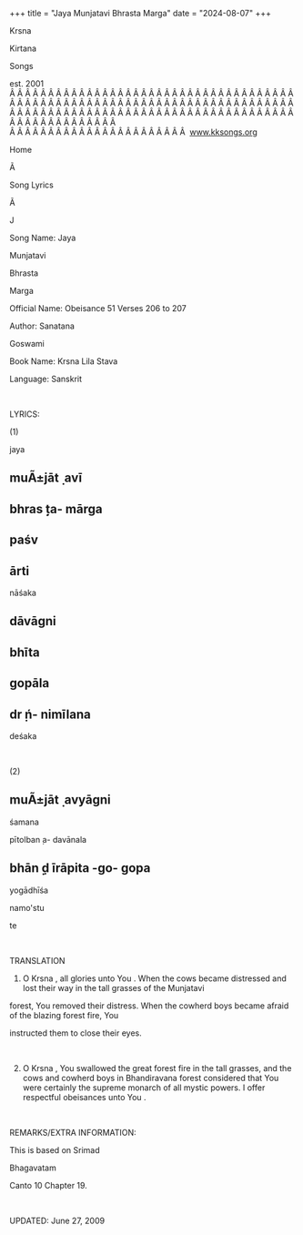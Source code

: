 +++ 
title = "Jaya Munjatavi Bhrasta Marga"
date = "2024-08-07"
+++

Krsna
 
Kirtana
 
Songs

est. 2001
Â Â Â Â Â Â Â Â Â Â Â Â Â Â Â Â Â Â Â Â Â Â Â Â Â Â Â Â Â Â Â Â Â Â Â Â Â Â Â Â Â Â Â Â Â Â Â Â Â Â Â Â Â Â Â Â Â Â Â Â Â Â Â Â Â Â Â Â Â Â Â Â Â Â Â Â Â Â Â Â Â Â Â Â Â Â Â Â Â Â Â Â Â Â Â Â Â Â Â Â Â Â Â Â Â Â Â Â Â Â Â Â Â Â Â Â Â Â Â Â Â Â Â Â Â  
Â Â Â Â Â Â Â Â Â Â Â Â Â Â Â Â Â Â Â Â Â Â Â  
www.kksongs.org








Home


Ã 
 
Song Lyrics
 
Ã 
 
J


Song Name: 
Jaya
 
Munjatavi
 
Bhrasta
 
Marga


Official Name: Obeisance 51 Verses 206 to 207


Author: 
Sanatana
 
Goswami


Book Name: 
Krsna
 Lila 
Stava


Language: 
Sanskrit




 


LYRICS:


(1)


jaya
 
muÃ±jāt
̣
avī
-
bhras
̣ṭa-
mārga
-
paśv
-
ārti
-
nāśaka
 


dāvāgni
-
bhīta
-
gopāla
-
dr
̣ń-
nimīlana
-
deśaka


 


(2)


muÃ±jāt
̣
avyāgni
-
śamana
 
pītolban
̣a-
davānala
 


bhān
̣ḍ
īrāpita
-go-
gopa
-
yogādhīśa
 
namo'stu

te


 


TRANSLATION


1) O 
Krsna
,
all glories unto 
You
. When the cows became distressed
and lost their way in the tall grasses of the 
Munjatavi

forest, 
You
 removed their distress. When the cowherd
boys became afraid of the blazing forest fire, 
You

instructed them to close their eyes.


 


2) O 
Krsna
,
You swallowed the great forest fire in the tall grasses, and the cows and cowherd
boys in 
Bhandiravana
 forest considered that 
You
 were certainly the supreme monarch of all mystic powers.
I offer respectful 
obeisances
 unto 
You
.


 


REMARKS/EXTRA INFORMATION:


This
is based on 
Srimad
 
Bhagavatam

Canto 10 Chapter 19.


 


UPDATED:
 June 27, 2009